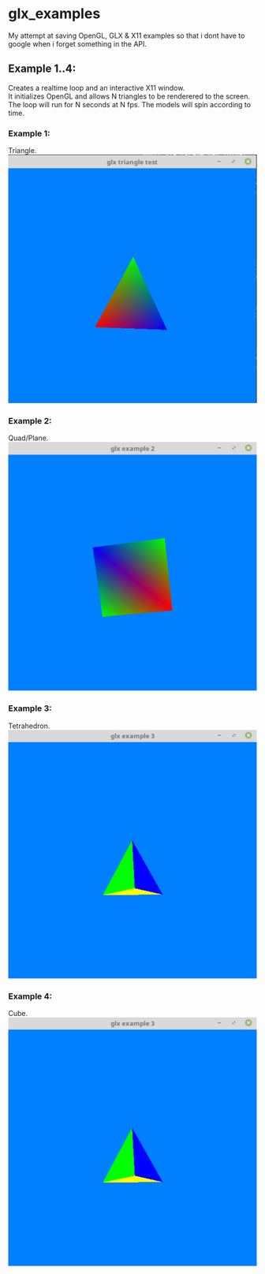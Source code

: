 # glx_examples
My attempt at saving OpenGL, GLX &amp; X11 examples so that i dont have to google when i forget something in the API.


## Example 1..4:
Creates a realtime loop and an interactive X11 window.  
It initializes OpenGL and allows N triangles to be renderered to the screen.  
The loop will run for N seconds at N fps. 
The models will spin according to time.

### Example 1:
Triangle.
![example_1_triangle](/imgs/example_1.png)

### Example 2:
Quad/Plane.
![example_2_quad](/imgs/example_2.png)

### Example 3:
Tetrahedron.
![example_3_tetrahedron](/imgs/example_3.png)

### Example 4:
Cube.
![example_4_cube](/imgs/example_3.png)
